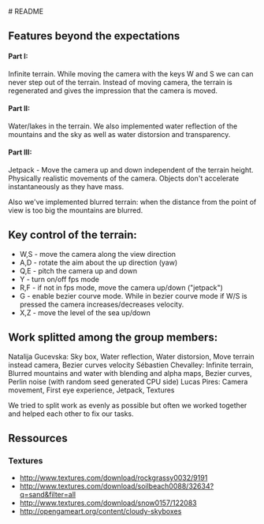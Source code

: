 # README 

## Features beyond the expectations
#### Part I: 
 Infinite terrain. While moving the camera with the keys W and S we can can never step out of the terrain. Instead of moving camera, the terrain is regenerated and gives the impression that the camera is moved.
#### Part II: 
Water/lakes in the terrain. We also implemented water reflection of the
	mountains and the sky as well as water distorsion and transparency. 
#### Part III: 
Jetpack - Move the camera up and down independent of the terrain height. Physically realistic movements of the camera. Objects don't accelerate instantaneously as they have mass. 

Also we've implemented blurred terrain: when the distance from the point of view is too big the mountains are blurred. 

## Key control of the terrain: 
* W,S - move the camera along the view direction 
* A,D - rotate the aim about the up direction (yaw)
* Q,E - pitch the camera up and down
* Y - turn on/off fps mode
* R,F - if not in fps mode, move the camera up/down ("jetpack")
* G  - enable bezier courve mode. 
While in bezier courve mode if W/S is pressed the camera increases/decreases velocity.
* X,Z - move the level of the sea up/down
	
## Work splitted among the group members: 

Natalija Gucevska: Sky box, Water reflection, Water distorsion, Move terrain instead camera, Bezier curves velocity 
Sébastien Chevalley: Infinite terrain, Blurred mountains and water with blending and alpha maps, Bezier curves, Perlin noise (with random seed generated CPU side)
Lucas Pires: Camera movement, First eye experience, Jetpack, Textures

We tried to split work as evenly as possible but often we worked together and helped each other to fix our tasks. 

## Ressources
### Textures

* http://www.textures.com/download/rockgrassy0032/9191
* http://www.textures.com/download/soilbeach0088/32634?q=sand&filter=all
* http://www.textures.com/download/snow0157/122083
* http://opengameart.org/content/cloudy-skyboxes
